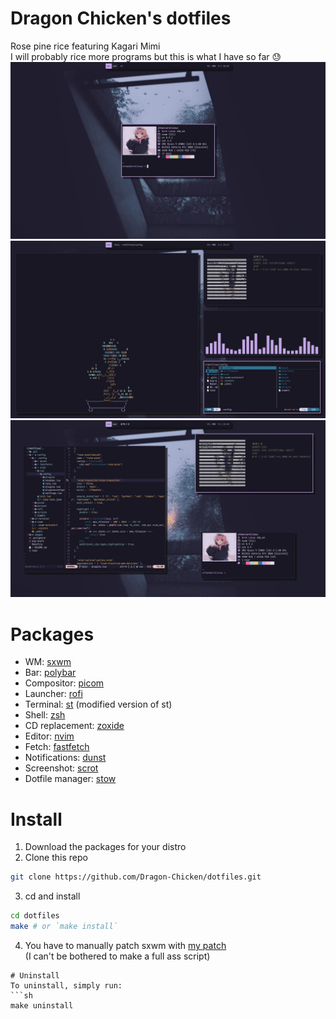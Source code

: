 # Dragon Chicken's dotfiles
Rose pine rice featuring Kagari Mimi \
I will probably rice more programs but this is what I have so far 😓
![screenshot1](images/screenshot1.png)
![screenshot2](images/screenshot2.png)
![screenshot3](images/screenshot3.png)

# Packages
- WM: [sxwm](https://github.com/uint23/sxwm)
- Bar: [polybar](https://github.com/polybar/polybar)
- Compositor: [picom](https://github.com/yshui/picom)
- Launcher: [rofi](https://github.com/davatorium/rofi)
- Terminal: [st](https://github.com/gh0stzk/st-terminal) (modified version of st)
- Shell: [zsh](https://wiki.archlinux.org/title/Zsh)
- CD replacement: [zoxide](https://github.com/ajeetdsouza/zoxide)
- Editor: [nvim](https://neovim.io/)
- Fetch: [fastfetch](https://github.com/fastfetch-cli/fastfetch)
- Notifications: [dunst](https://github.com/dunst-project/dunst)
- Screenshot: [scrot](https://github.com/resurrecting-open-source-projects/scrot)
- Dotfile manager: [stow](https://www.gnu.org/software/stow/manual/stow.html)

# Install
1. Download the packages for your distro
2. Clone this repo
```sh
git clone https://github.com/Dragon-Chicken/dotfiles.git
```
3. cd and install
```sh
cd dotfiles
make # or `make install`
```
4. You have to manually patch sxwm with [my patch](config/sxwm/sxwm.patch) \
(I can't be bothered to make a full ass script)
```
# Uninstall
To uninstall, simply run:
```sh
make uninstall
```
